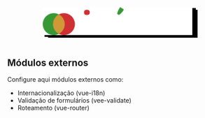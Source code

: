 <div style="text-align:center; margin: 3rem 0;">
  <img src="../../../../assets/iforum.svg" height="64" style="filter: drop-shadow(4px 4px 0px black) drop-shadow(8px 2px 0px black)">
</div>

## Módulos externos

<p>Configure aqui módulos externos como:<p>

- Internacionalização (vue-i18n)
- Validação de formulários (vee-validate)
- Roteamento (vue-router)